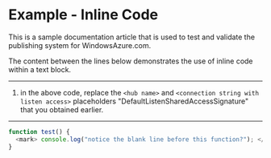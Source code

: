 ﻿<properties pageTitle="Documentation Example - Inline code" metaKeywords="" description="This is an example document" services="" documentationCenter="" title="Documentation Example - Inline code" authors="jamescon" solutions="" videoId="" scriptId="" />

# Example - Inline Code #
This is a sample documentation article that is used to test and validate the publishing system for WindowsAzure.com.  

The content between the lines below demonstrates the use of inline code within a text block.

---

1. in the above code, replace the `<hub name>` and `<connection string with listen access>` placeholders "DefaultListenSharedAccessSignature" that you obtained earlier.


---

````Javascript
function test() {
  <mark> console.log("notice the blank line before this function?"); </mark>
}
````
